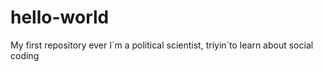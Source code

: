 # hello-world
My first repository ever
I´m a political scientist, triyin´to learn about social coding
